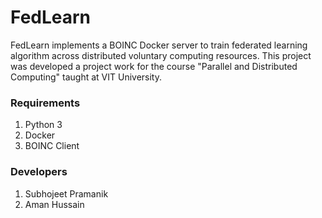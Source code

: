 # FedLearn
FedLearn implements a BOINC Docker server to train federated learning algorithm across distributed voluntary computing resources. This project was developed a project work for the course "Parallel and 
Distributed Computing" taught at VIT University.


### Requirements
1. Python 3
2. Docker 
3. BOINC Client 

### Developers
1. Subhojeet Pramanik
2. Aman Hussain

